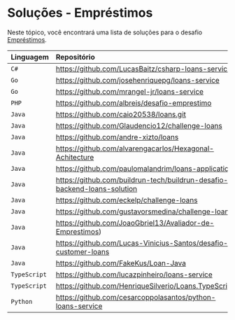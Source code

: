 # Soluções - Empréstimos

Neste tópico, você encontrará uma lista de soluções para o desafio [Empréstimos](PROBLEM.md).

| Linguagem    | Repositório                                                                  |
|:-------------|:-----------------------------------------------------------------------------|
| `C#`         | https://github.com/LucasBaitz/csharp-loans-service                           |
| `Go`         | https://github.com/josehenriquepg/loans-service                              |
| `Go`         | https://github.com/mrangel-jr/loans-service                                  |
| `PHP`        | https://github.com/albreis/desafio-emprestimo                                |
| `Java`       | https://github.com/caio20538/loans.git                                       |
| `Java`       | https://github.com/Glaudencio12/challenge-loans                              |
| `Java`       | https://github.com/andre-xizto/loans                                         |
| `Java`       | https://github.com/alvarengacarlos/Hexagonal-Achitecture                     |
| `Java`       | https://github.com/paulomalandrim/loans-application                          |
| `Java`       | https://github.com/buildrun-tech/buildrun-desafio-backend-loans-solution     |
| `Java`       | https://github.com/eckelp/challenge-loans                                    |
| `Java`       | https://github.com/gustavorsmedina/challenge-loans                           |
| `Java`       | https://github.com/JoaoGbriel13/Avaliador-de-Emprestimos)                    |
| `Java`       | https://github.com/Lucas-Vinicius-Santos/desafio--customer-loans             |
| `Java`       | https://github.com/FakeKus/Loan-Java                                         |
| `TypeScript` | https://github.com/lucazpinheiro/loans-service                               |
| `TypeScript` | https://github.com/HenriqueSilverio/Loans.TypeScript                         |
| `Python`     | https://github.com/cesarcoppolasantos/python-loans-service                   |